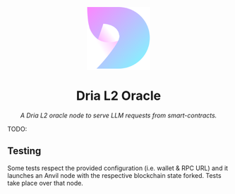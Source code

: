 <p align="center">
  <img src="https://raw.githubusercontent.com/firstbatchxyz/dria-js-client/master/logo.svg" alt="logo" width="142">
</p>

<p align="center">
  <h1 align="center">
    Dria L2 Oracle
  </h1>
  <p align="center">
    <i>A Dria L2 oracle node to serve LLM requests from smart-contracts.</i>
  </p>
</p>

TODO:

## Testing

Some tests respect the provided configuration (i.e. wallet & RPC URL) and it launches an Anvil node with the respective blockchain state forked. Tests take place over that node.
